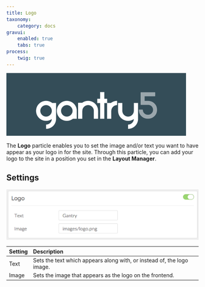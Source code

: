 ```yaml
---
title: Logo
taxonomy:
    category: docs
gravui:
    enabled: true
    tabs: true
process:
    twig: true
---
```


![Logo](logo.png)

The **Logo** particle enables you to set the image and/or text you want to have appear as your logo in for the site. Through this particle, you can add your logo to the site in a position you set in the **Layout Manager**. 

Settings
-----

![Settings](logo_settings.png)

| Setting |                              Description                               |
| :------ | :--------------------------------------------------------------------- |
| Text    | Sets the text which appears along with, or instead of, the logo image. |
| Image   | Sets the image that appears as the logo on the frontend.               |